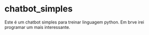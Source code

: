 # chatbot_simples
Este é um chatbot simples para treinar linguagem python. Em brve irei programar um mais interessante.
